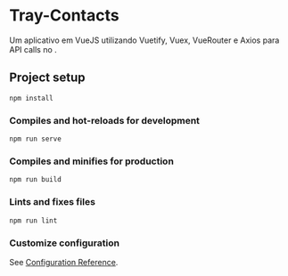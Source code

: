 # Tray-Contacts 

Um aplicativo em VueJS utilizando Vuetify, Vuex, VueRouter e Axios para 
API calls no .

## Project setup
```
npm install
```

### Compiles and hot-reloads for development
```
npm run serve
```

### Compiles and minifies for production
```
npm run build
```

### Lints and fixes files
```
npm run lint
```

### Customize configuration
See [Configuration Reference](https://cli.vuejs.org/config/).
